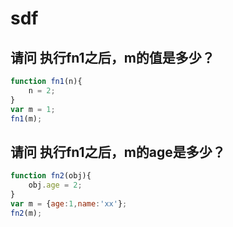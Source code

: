 # sdf
## 请问 执行fn1之后，m的值是多少？
```js
function fn1(n){
    n = 2;
}
var m = 1;
fn1(m);

```
## 请问 执行fn1之后，m的age是多少？

```js
function fn2(obj){
    obj.age = 2;
}
var m = {age:1,name:'xx'};
fn2(m);

```